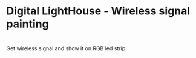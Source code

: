 # Digital LightHouse - Wireless signal painting
# 

Get wireless signal and show it on RGB led strip